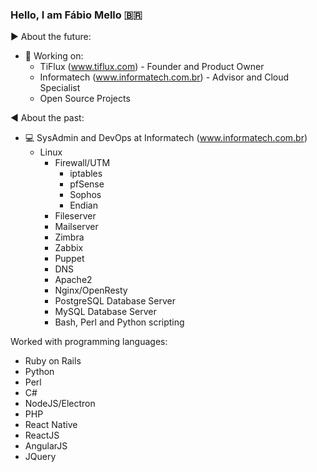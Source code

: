 ### Hello, I am Fábio Mello 🇧🇷

▶️ About the future:
- 🔭 Working on:
  - TiFlux (www.tiflux.com) - Founder and Product Owner
  - Informatech (www.informatech.com.br) - Advisor and Cloud Specialist
  - Open Source Projects

◀️ About the past:
- 💻 SysAdmin and DevOps at Informatech (www.informatech.com.br)
  - Linux
    - Firewall/UTM
      - iptables
      - pfSense
      - Sophos
      - Endian
    - Fileserver
    - Mailserver
    - Zimbra
    - Zabbix
    - Puppet
    - DNS
    - Apache2
    - Nginx/OpenResty
    - PostgreSQL Database Server
    - MySQL Database Server
    - Bash, Perl and Python scripting

Worked with programming languages:
  - Ruby on Rails
  - Python
  - Perl
  - C#
  - NodeJS/Electron
  - PHP
  - React Native
  - ReactJS
  - AngularJS
  - JQuery
